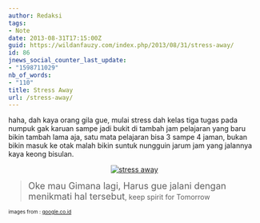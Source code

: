 ```yaml
---
author: Redaksi
tags:
- Note
date: 2013-08-31T17:15:00Z
guid: https://wildanfauzy.com/index.php/2013/08/31/stress-away/
id: 86
jnews_social_counter_last_update:
- "1598711029"
nb_of_words:
- "110"
title: Stress Away
url: /stress-away/
---
```


<div dir="ltr" style="text-align:left;">
  haha, dah kaya orang gila gue, mulai stress dah kelas tiga tugas pada numpuk gak karuan sampe jadi bukit di tambah jam pelajaran yang baru bikin tambah lama aja, satu mata pelajaran bisa 3 sampe 4 jaman, bukan bikin masuk ke otak malah bikin suntuk nungguin jarum jam yang jalannya kaya keong bisulan.</p> 
  
  <p>
  </p>
  
  <div style="clear:both;text-align:center;">
    <a href="https://wildanposts.files.wordpress.com/2013/08/70464-tingkatanstress.jpg?w=768" style="margin-left:1em;margin-right:1em;"><img alt="stress away" border="0" src="https://wildanposts.files.wordpress.com/2013/08/70464-tingkatanstress.jpg?w=768" title="stress away" data-recalc-dims="1" /></a>
  </div>
  
  <p>
  </p>
  
  <blockquote>
    <p>
      <span style="font-size:large;">Oke mau Gimana lagi, Harus gue jalani dengan menikmati hal tersebut</span>, keep spirit for Tomorrow
    </p>
  </blockquote>
  
  <p>
    <span style="font-size:x-small;">images from : <a href="http://google.co.id/" target="_blank" rel="noopener noreferrer">google.co.id </a></span></div>